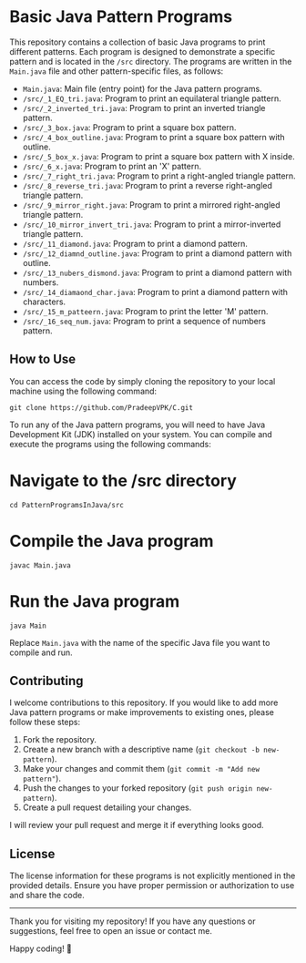 # Basic Java Pattern Programs

This repository contains a collection of basic Java programs to print different patterns. Each program is designed to demonstrate a specific pattern and is located in the `/src` directory. The programs are written in the `Main.java` file and other pattern-specific files, as follows:

- `Main.java`: Main file (entry point) for the Java pattern programs.
- `/src/_1_EQ_tri.java`: Program to print an equilateral triangle pattern.
- `/src/_2_inverted_tri.java`: Program to print an inverted triangle pattern.
- `/src/_3_box.java`: Program to print a square box pattern.
- `/src/_4_box_outline.java`: Program to print a square box pattern with outline.
- `/src/_5_box_x.java`: Program to print a square box pattern with X inside.
- `/src/_6_x.java`: Program to print an 'X' pattern.
- `/src/_7_right_tri.java`: Program to print a right-angled triangle pattern.
- `/src/_8_reverse_tri.java`: Program to print a reverse right-angled triangle pattern.
- `/src/_9_mirror_right.java`: Program to print a mirrored right-angled triangle pattern.
- `/src/_10_mirror_invert_tri.java`: Program to print a mirror-inverted triangle pattern.
- `/src/_11_diamond.java`: Program to print a diamond pattern.
- `/src/_12_diamnd_outline.java`: Program to print a diamond pattern with outline.
- `/src/_13_nubers_dismond.java`: Program to print a diamond pattern with numbers.
- `/src/_14_diamaond_char.java`: Program to print a diamond pattern with characters.
- `/src/_15_m_patteern.java`: Program to print the letter 'M' pattern.
- `/src/_16_seq_num.java`: Program to print a sequence of numbers pattern.

## How to Use

You can access the code by simply cloning the repository to your local machine using the following command:

`git clone https://github.com/PradeepVPK/C.git`

To run any of the Java pattern programs, you will need to have Java Development Kit (JDK) installed on your system. You can compile and execute the programs using the following commands:

# Navigate to the /src directory
`cd PatternProgramsInJava/src`

# Compile the Java program
`javac Main.java`

# Run the Java program
`java Main`

Replace `Main.java` with the name of the specific Java file you want to compile and run.

Contributing
------------

I welcome contributions to this repository. If you would like to add more Java pattern programs or make improvements to existing ones, please follow these steps:

1.  Fork the repository.
2.  Create a new branch with a descriptive name (`git checkout -b new-pattern`).
3.  Make your changes and commit them (`git commit -m "Add new pattern"`).
4.  Push the changes to your forked repository (`git push origin new-pattern`).
5.  Create a pull request detailing your changes.

I will review your pull request and merge it if everything looks good.

License
-------

The license information for these programs is not explicitly mentioned in the provided details. Ensure you have proper permission or authorization to use and share the code.

* * * * *

Thank you for visiting my repository! If you have any questions or suggestions, feel free to open an issue or contact me.

Happy coding! 🚀


